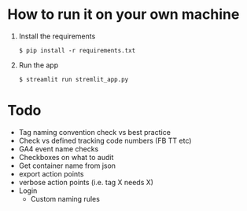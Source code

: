 # How to run it on your own machine

1. Install the requirements

   ```
   $ pip install -r requirements.txt
   ```

2. Run the app

   ```
   $ streamlit run stremlit_app.py
   ```

# Todo

* Tag naming convention check vs best practice
* Check vs defined tracking code numbers (FB TT etc)
* GA4 event name checks
* Checkboxes on what to audit
* Get container name from json
* export action points
* verbose action points (i.e. tag X needs X)
* Login
   * Custom naming rules